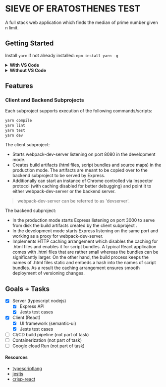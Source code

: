 ﻿# SIEVE OF ERATOSTHENES TEST

A full stack web application which finds the median of prime number given n limit.

## Getting Started
Install `yarn` if not already installed: `npm install yarn -g`

<div>
  <details>
    <summary><strong>With VS Code</strong></summary>
    <br />
    Prerequisites: Chrome and VS Code with 'Debugger for Chrome' extension.<br/><br/>
    <ul>
      <li>Clone the <code>sieve_of_eratosthenes_test</code> repository:<br/>
        <br/>
        <code>git clone https://github.com/dhruvinparikh93/sieve_of_eratosthenes_test.git</code><br/>
        <code>cd sieve_of_eratosthenes_test</code><br/>
        <br/>
      </li>
      <li>Install dependencies:
        <p>
          <code>yarn install</code>
        </p>
      </li>
      <li>Open the workspace file in VS Code:
        <p>
          <code>code ./sieve_of_eratosthenes_test.code-workspace</code>
        </p>
      </li>
      <li>Start the debugging configuration <code>'Debug Client and Backend (workspace)'</code>.</li>
      <br/>
      <li>Wait until an instance of Chrome starts. You should see the Overview page:
        <p>
          <img alt="Overview Page" src="docs/images/OverviewPage.png">
        </p>
        <br/>
      </li>
      <li>Choose the <code>FindMedian</code> component from the menu. You should see its page:
        <p>
          <img alt="FindMedian Page" src="docs/images/FindMedianPage.png">
        </p>
        <br/>
      </li>
      <li>Stop the running debugging configuration (use the 'Stop' button on VS Code Debugging toolbar two times or press <code>Control+F5</code> twice).</li>
    </ul>
  </details>
</div>
<div>
  <details>
    <summary><strong>Without VS Code</strong></summary>
    <br />
    After executing the following commands:<br/>
	<br/>
    <code>  git clone https://github.com/dhruvinparikh93/sieve_of_eratosthenes_test.git</code><br/>
    <code>  cd sieve_of_eratosthenes_test</code><br/>
    <code>  yarn install && yarn start:prod</code><br/>
    <br/>
    you will have a running instance of backend (e.g. Express) serving the newly built React app that can be seen by pointing a browser to <code>localhost:3000</code>.<br/>
    Terminate the backend by pressing <code>Control+C</code>.
  </details>
</div>

## Features
### Client and Backend Subprojects
Each subproject supports execution of the following commands/scripts:
```
yarn compile
yarn lint
yarn test
yarn dev
```

The client subproject:
 * Starts webpack-dev-server listening on port 8080 in the development mode.
 * Creates build artifacts (html files, script bundles and source maps) in the production mode. The artifacts are meant to be copied over to the backend subproject to be served by Express.
 * Additionally can start an instance of Chrome controlled via Inspector protocol (with caching disabled for better debugging) and point it to either webpack-dev-server or the backend server.
> webpack-dev-server can be referred to as 'devserver'.

The backend subproject:
 * In the production mode starts Express listening on port 3000 to serve from disk the build artifacts created by the client subproject .
 * In the development mode starts Express listening on the same port and working as a proxy for webpack-dev-server.
 * Implements HTTP caching arrangement which disables the caching for .html files and enables it for script bundles. A typical React application comes with .html files that are rather small whereas the bundles can be significantly larger. On the other hand, the build process keeps the names of .html files static and embeds a hash into the names of script bundles. As a result the caching arrangement ensures smooth deployment of versioning changes.

## Goals + Tasks

- [x] Server (typescript nodejs)
    - [x] Express API
    - [x] Jests test cases
- [x] Client (React)
    - [x] UI framework (semantic-ui)
    - [x] Jests test cases
- [ ] CI/CD build pipeline (not part of task)
- [ ] Containerization (not part of task) 
- [ ] Google cloud Run (not part of task)
 
#### Resources

* [typescriptlang](https://www.typescriptlang.org/)
* [jestjs](https://jestjs.io)
* [crisp-react](https://github.com/winwiz1/crisp-react.git)
